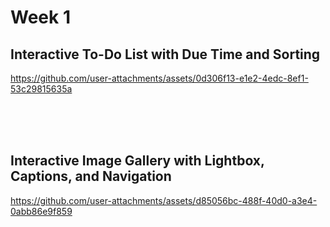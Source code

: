 # Week 1

## Interactive To-Do List with Due Time and Sorting

https://github.com/user-attachments/assets/0d306f13-e1e2-4edc-8ef1-53c29815635a

<br/> <br/> <br/>

## Interactive Image Gallery with Lightbox, Captions, and Navigation    


https://github.com/user-attachments/assets/d85056bc-488f-40d0-a3e4-0abb86e9f859

<br/> <br/> <br/>





